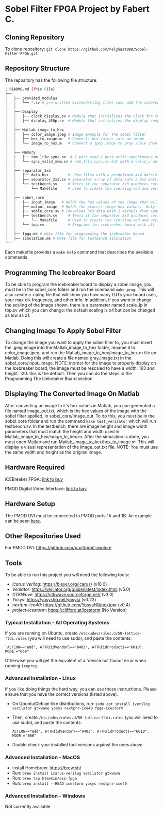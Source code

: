 # Sobel Filter FPGA Project by Fabert C.

## Cloning Repository
To clone repository: `git clone https://github.com/helghast098/Sobel-Filter-FPGA.git`
## Repository Structure
The repository has the following file structure:

```bash
| README.md (This File)
├── 
│   ├── provided_modules
│   │   └── *.sv # pre-written SystemVerilog files such add the icebreaker.pcf for changing icebreaker pmods layout
│   │
│   ├── Display
│   │   ├── clock_display.sv # Module that initializes the clock for the display
│   │   ├── display_480p.sv  # Module that initializes the display components such as hsync, vsync, etc
│   │
│   ├── Matlab_image_to_hex
│   │   ├── color_image.jpeg # Image example for the sobel filter
│   │   ├── hex_to_image.m   # Converts hex values into an image
│   │   └── image_to_hex.m   # Convert a jpeg image to gray scale then to hex values and stores them in a .txt file
│   │
│   ├── Memory
│   │   ├── ram_1r1w_sync.sv  # 1 port read 1 port write synchronous memory module
│   │   └── sync_valid_mem.sv # ram_1r1w_sync.sv but with a valid_o output that tells next read memory is valid after a read address
│   │
│   ├── separator_3x3
│   │   ├── data.hex         # .hex files with a predefined 4x4 matrix for testing separator module
│   │   ├── separator_3x3.sv # Separates array of data into a 3x3 matrix
│   │   └── testbench.sv     # Tests if the separator_3x3 produces correct result
│   │ 		└── Makefile     # used to create the iverilog.vcd and verilator.fst files that show gtkwave
│   │
│   ├── sobel_core
│   │   ├── input_image   # Holds the hex values of the image that will be processed
│   │   ├── output_image  # Holds the process image hex values.  Only testbench produces file here.
│   │   ├── soble_core.sv # Convolves 3x3 data with 2 kernels from separator_3x3 and outputs 4-bit data
│   │   ├── testbench.sv     # Tests if the separator_3x3 produces correct result
│   │ 		└── Makefile     # Used to create the iverilog.vcd and verilator.fst files that show gtkwave
│   │   └── top.sv           # Programs the icebreaker board with all the modules combined
│   │
│   ├── fpga.mk # Make file for programming the icebreaker board
│   ├── simulation.mk # Make file for testbench simulation
└──
```
Each makefile provides a `make help` command that describes the
available commands.

## Programming The Icebreaker Board
To be able to program the icebreaker board to display a sobel image, you must be in the sobel_core folder and run the command `make prog`.  This will also create a .nplog file that will show you how many LUTs your board uses, your max clk frequency, and other info.  In addition, if you want to change the scaling of the image shown, there is a parameter named scale_lp in top.sv which you can change: the default scaling is x4 but can be changed as low as x1.

## Changing Image To Apply Sobel Filter
To change the image you want to apply the sobel filter to, you must insert the .jpeg image into the Matlab_image_to_hex folder, rename it to color_image.jpeg, and run the Matlab_image_to_hex/image_to_hex.m file on Matlab.  Doing this will create a file named gray_image.txt in the sobel_core/input_image.  NOTE: inorder for the image to properly display on the Icebreaker board, the image must be rescaled to have a width: 160 and height: 120: this is the default. Then you can do the steps in the Programming The Icebreaker Board section.

## Displaying The Converted Image On Matlab
After converting an image to it's hex values in Matlab, you can generated a file named image_out.txt, which is the hex values of the image with the sobel filter applied, in sobel_core/image_out.  To do this, you must be in the sobel_core folder and run the command `make test_verilator` which will run testbench.sv. In the testbench, there are image height and image width parameters that must match the height and width used in Matlab_image_to_hex/image_to_hex.m. After the simulation is done, you must open Matlab and run Matlab_image_to_hex/hex_to_image.m.  This will display a visual representation of the image_out.txt file.  NOTE: You must use the same width and height as the original image.

## Hardware Required
iCEBreaker FPGA: [link to buy](https://1bitsquared.com/products/icebreaker)

PMOD Digital Video Interface: [link to buy](https://1bitsquared.com/products/pmod-digital-video-interface?variant=11770730020911&currency=USD&utm_medium=product_sync&utm_source=google&utm_content=sag_organic&utm_campaign=sag_organic&gclid=CjwKCAjw_MqgBhAGEiwAnYOAehxQyjnhFbSThXkY0NzWJkbUuMskxvQQC1vccm7IIo_w61NTHTmSuhoCrkUQAvD_BwE)

## Hardware Setup
The PMOD DVI must be connected to PMOD ports 1A and 1B.  An example can be seen [here](https://projectf.io/posts/fpga-graphics/).

## Other Repositories Used
For PMOD DVI: https://github.com/projf/projf-explore

## Tools
To be able to run this project you will need the following tools:

- *Icarus Verilog*: https://bleyer.org/icarus/ (v10.0)
- *Verilator*: https://verilator.org/guide/latest/index.html (v5.0)
- *GTKWave*: https://gtkwave.sourceforge.net/ (v3.0)
- *Yosys*: https://yosyshq.net/yosys/ (v0.23)
- *nextpnr-ice40*: https://github.com/YosysHQ/nextpnr (v0.4)
- *project-icestorm*: https://clifford.at/icestorm (No Version)

### Typical Installation - All Operating Systems
If you are running on Ubuntu, create `/etc/udev/rules.d/50-lattice-ftdi.rules` (you will need to use sudo), and paste the contents: 

    `ACTION=="add", ATTR{idVendor}=="0403", ATTR{idProduct}=="6010", MODE:="666"`
    
Otherwise you will get the eqivalent of a 'device not found' error when running `iceprog`.


### Advanced Installation - Linux	
If you like doing things the hard way, you can use these
instructions. Please ensure that you have the correct versions (listed
above).

- On Ubuntu/Debian-like distributions, run: `sudo apt install iverilog verilator gtkwave yosys nextpnr-ice40 fpga-icestorm`

- Then, create `/etc/udev/rules.d/50-lattice-ftdi.rules` (you will need to use sudo), and paste the contents: 

    `ACTION=="add", ATTR{idVendor}=="0403", ATTR{idProduct}=="6010", MODE:="666"`
    
- Double check your installed tool versions against the ones above.


### Advanced Installation - MacOS
- Install Homebrew: https://brew.sh/
- Run: `brew install icarus-verilog verilator gtkwave`
- Run: `brew tap ktemkin/oss-fpga`
- Run: `brew install --HEAD icestorm yosys nextpnr-ice40`

### Advanced Installation - Windows
Not currently available

